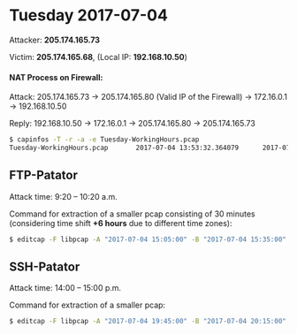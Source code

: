 # Tuesday 2017-07-04

Attacker: **205.174.165.73**

Victim: **205.174.165.68**, (Local IP: **192.168.10.50**)

#### NAT Process on Firewall:

Attack: 205.174.165.73 -> 205.174.165.80 (Valid IP of the Firewall) -> 172.16.0.1 -> 192.168.10.50

Reply: 192.168.10.50 -> 172.16.0.1 -> 205.174.165.80 -> 205.174.165.73

```bash
$ capinfos -T -r -a -e Tuesday-WorkingHours.pcap
Tuesday-WorkingHours.pcap       2017-07-04 13:53:32.364079      2017-07-04 22:00:31.076755
```

## FTP-Patator 

Attack time: 9:20 – 10:20 a.m.

Command for extraction of a smaller pcap consisting of 30 minutes (considering time shift **+6 hours** due to different time zones):

```bash
$ editcap -F libpcap -A "2017-07-04 15:05:00" -B "2017-07-04 15:35:00" Tuesday-WorkingHours.pcap tuesday_ftp.pcap
```

## SSH-Patator 

Attack time: 14:00 – 15:00 p.m.

Command for extraction of a smaller pcap:

```bash
$ editcap -F libpcap -A "2017-07-04 19:45:00" -B "2017-07-04 20:15:00" Tuesday-WorkingHours.pcap tuesday_ssh.pcap
```